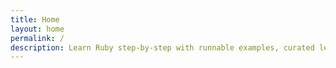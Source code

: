 ```yaml
---
title: Home
layout: home
permalink: /
description: Learn Ruby step-by-step with runnable examples, curated lessons, and community-driven resources.
---
```

